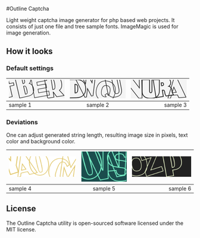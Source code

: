 #Outline Captcha

Light weight captcha image generator for php based web projects. It consists of just one file and tree sample fonts. ImageMagic is used for image generation. 

## How it looks
### Default settings


| ![Outline capture default](/samples/default1.png "Default 1") | ![Outline capture default](/samples/default2.png "Default 2") | ![Outline capture default](/samples/default3.png "Default 3") |
| ------------- |:-------------:| -----:|
| sample 1      | sample 2 | sample 3 | 



### Deviations

One can adjust generated string length, resulting image size in pixels, text color and background color. 

| ![Outline capture sample](/samples/possible1.png "Sample 4") | ![Outline capture sample](/samples/possible3.png "Sample 5") | ![Outline capture sample](/samples/possible4.png "Sample 6") |
| ------------- |:-------------:| -----:|
| sample 4      | sample 5 | sample 6 | 



## License
The Outline Captcha utility is open-sourced software licensed under the MIT license.
